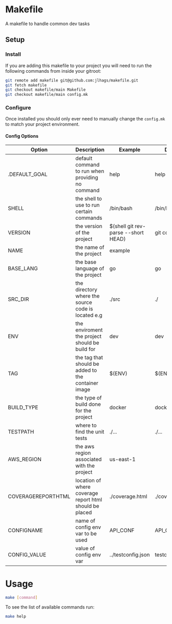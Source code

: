 # Makefile

A makefile to handle common dev tasks

## Setup
### Install
If you are adding this makefile to your project you will need to run the following commands from inside your gitroot:

```bash
git remote add makefile git@github.com:jlhags/makefile.git
git fetch makefile
git checkout makefile/main Makefile
git checkout makefile/main config.mk
```
### Configure
Once installed you should only ever need to manually change the `config.mk` to match your project environment.

#### Config Options
| Option | Description | Example | Default |
| ------ | ----------- | ------- | ------- |
| .DEFAULT_GOAL | default command to run when providing no command | help | help |
| SHELL | the shell to use to run certain commands | /bin/bash | /bin/bash |
| VERSION | the version of the project | $(shell git rev-parse --short HEAD) | git commit id|
| NAME | the name of the project | example | |
| BASE_LANG | the base language of the project | go | go |
| SRC_DIR | the directory where the source code is located e.g | ./src | ./ |
| ENV | the enviroment the project should be build for | dev | dev |
| TAG | the tag that should be added to the container image | $(ENV) | $(ENV)
| BUILD_TYPE | the type of build done for the project | docker | docker |
| TESTPATH | where to find the unit tests | ./... | ./... |
| AWS_REGION | the aws region associated with the project | us-east-1 |
| COVERAGEREPORTHTML | location of where coverage report html should be placed | ./coverage.html | ./coverage.html
| CONFIGNAME | name of config env var to be used | API_CONF | API_CONF
| CONFIG_VALUE | value of config env var | ../testconfig.json | testconfig.json |

# Usage
```bash
make [command]
```
To see the list of available commands run:

```bash
make help
```

